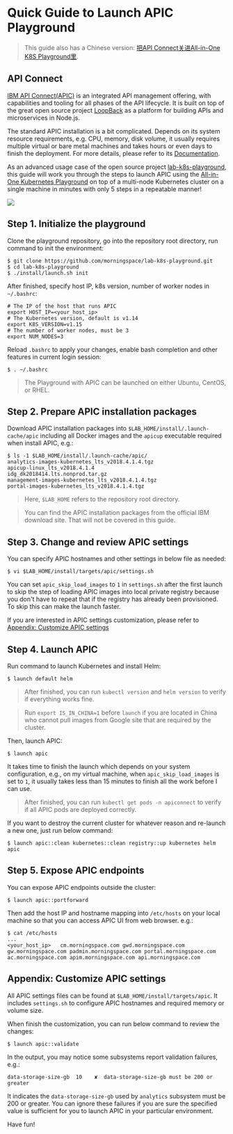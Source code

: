 # Quick Guide to Launch APIC Playground

> This guide also has a Chinese version: [把API Connect关进All-in-One K8S Playground里](https://morningspace.github.io/tech/all-in-one-apic-playground/).

## API Connect

[IBM API Connect(APIC)](https://developer.ibm.com/apiconnect) is an integrated API management offering, with capabilities and tooling for all phases of the API lifecycle. It is built on top of the great open source project [LoopBack](https://loopback.io/) as a platform for building APIs and microservices in Node.js.

The standard APIC installation is a bit complicated. Depends on its system resource requirements, e.g. CPU, memory, disk volume, it usually requires multiple virtual or bare metal machines and takes hours or even days to finish the deployment. For more details, please refer to its [Documentation](https://www.ibm.com/support/knowledgecenter/SSMNED_2018/mapfiles/getting_started.html).

As an advanced usage case of the open source project [lab-k8s-playground](https://github.com/morningspace/lab-k8s-playground), this guide will work you through the steps to launch APIC using the [All-in-One Kubernetes Playground](https://github.com/morningspace/lab-k8s-playground/) on top of a multi-node Kubernetes cluster on a single machine in minutes with only 5 steps in a repeatable manner!

![](demo-apic.gif)

## Step 1. Initialize the playground

Clone the playground repository, go into the repository root directory, run command to init the environment:
```shell
$ git clone https://github.com/morningspace/lab-k8s-playground.git
$ cd lab-k8s-playground
$ ./install/launch.sh init
```

After finished, specify host IP, k8s version, number of worker nodes in `~/.bashrc`:
```shell
# The IP of the host that runs APIC
export HOST_IP=<your_host_ip>
# The Kubernetes version, default is v1.14
export K8S_VERSION=v1.15
# The number of worker nodes, must be 3
export NUM_NODES=3
```

Reload `.bashrc` to apply your changes, enable bash completion and other features in current login session:
```shell
$ . ~/.bashrc
```

> The Playground with APIC can be launched on either Ubuntu, CentOS, or RHEL.

## Step 2. Prepare APIC installation packages

Download APIC installation packages into `$LAB_HOME/install/.launch-cache/apic` including all Docker images and the `apicup` executable required when install APIC, e.g.:
```shell
$ ls -1 $LAB_HOME/install/.launch-cache/apic/
analytics-images-kubernetes_lts_v2018.4.1.4.tgz
apicup-linux_lts_v2018.4.1.4
idg_dk2018414.lts.nonprod.tar.gz
management-images-kubernetes_lts_v2018.4.1.4.tgz
portal-images-kubernetes_lts_v2018.4.1.4.tgz
```

> Here, `$LAB_HOME` refers to the repository root directory.

> You can find the APIC installation packages from the official IBM download site. That will not be covered in this guide.

## Step 3. Change and review APIC settings

You can specify APIC hostnames and other settings in below file as needed:
```shell
$ vi $LAB_HOME/install/targets/apic/settings.sh
```

You can set `apic_skip_load_images` to `1` in `settings.sh` after the first launch to skip the step of loading APIC images into local private registry because you don't have to repeat that if the registry has already been provisioned. To skip this can make the launch faster.

If you are interested in APIC settings customization, please refer to [Appendix: Customize APIC settings](#appendix-customize-apic-settings)

## Step 4. Launch APIC

Run command to launch Kubernetes and install Helm:
```shell
$ launch default helm
```

> After finished, you can run `kubectl version` and `helm version` to verify if everything works fine.

> Run `export IS_IN_CHINA=1` before `launch` if you are located in China who cannot pull images from Google site that are required by the cluster.

Then, launch APIC: 
```shell
$ launch apic
```

It takes time to finish the launch which depends on your system configuration, e.g., on my virtual machine, when `apic_skip_load_images` is set to `1`, it usually takes less than 15 minutes to finish all the work before I can use.

> After finished, you can run `kubectl get pods -n apiconnect` to verify if all APIC pods are deployed correctly.

If you want to destroy the current cluster for whatever reason and re-launch a new one, just run below command:
```shell
$ launch apic::clean kubernetes::clean registry::up kubernetes helm apic
```

## Step 5. Expose APIC endpoints

You can expose APIC endpoints outside the cluster:
```shell
$ launch apic::portforward
```

Then add the host IP and hostname mapping into `/etc/hosts` on your local machine so that you can access APIC UI from web browser. e.g.:
```shell
$ cat /etc/hosts
...
<your_host_ip>   cm.morningspace.com gwd.morningspace.com gw.morningspace.com padmin.morningspace.com portal.morningspace.com ac.morningspace.com apim.morningspace.com api.morningspace.com
```

## Appendix: Customize APIC settings

All APIC settings files can be found at `$LAB_HOME/install/targets/apic`. It includes `settings.sh` to configure APIC hostnames and required memory or volume size.

When finish the customization, you can run below command to review the changes:
```shell
$ launch apic::validate
```

In the output, you may notice some subsystems report validation failures, e.g.:
```shell
data-storage-size-gb  10    ✘  data-storage-size-gb must be 200 or greater 
```

It indicates the `data-storage-size-gb` used by `analytics` subsystem must be 200 or greater. You can ignore these failures if you are sure the specified value is sufficient for you to launch APIC in your particular environment.

Have fun!
